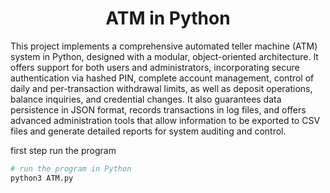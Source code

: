 <h1 align="center" >ATM in Python</h1>

<p>This project implements a comprehensive automated teller machine (ATM) system in Python, designed with a modular, object-oriented architecture. It offers support for both users and administrators, incorporating secure authentication via hashed PIN, complete account management, control of daily and per-transaction withdrawal limits, as well as deposit operations, balance inquiries, and credential changes. It also guarantees data persistence in JSON format, records transactions in log files, and offers advanced administration tools that allow information to be exported to CSV files and generate detailed reports for system auditing and control.</p>

<p>first step run the program</p>

```bash
# run the program in Python
python3 ATM.py
```
